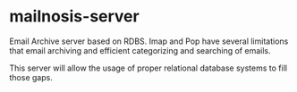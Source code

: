 mailnosis-server
================

Email Archive server based on RDBS. Imap and Pop have several limitations
that email archiving and efficient categorizing and searching of emails.

This server will allow the usage of proper relational database systems to
fill those gaps.
